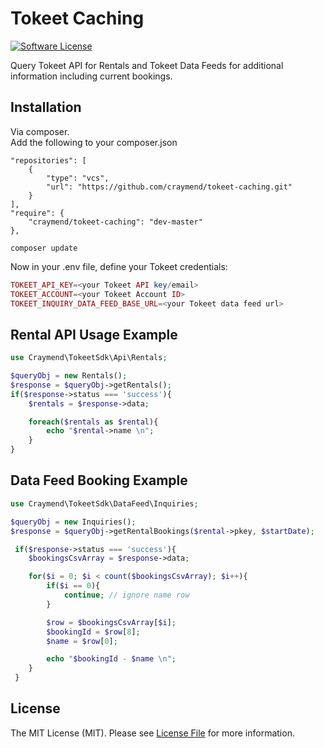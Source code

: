 # Tokeet Caching

[![Software License][ico-license]](LICENSE)


Query Tokeet API for Rentals and Tokeet Data Feeds for additional information including current bookings.

## Installation

Via composer.<br/>
Add the following to your composer.json
```
"repositories": [
    {
        "type": "vcs",
        "url": "https://github.com/craymend/tokeet-caching.git"
    }
],
"require": {
    "craymend/tokeet-caching": "dev-master"
},
```
```
composer update
```

Now in your .env file, define your Tokeet credentials:
```php
TOKEET_API_KEY=<your Tokeet API key/email>
TOKEET_ACCOUNT=<your Tokeet Account ID>
TOKEET_INQUIRY_DATA_FEED_BASE_URL=<your Tokeet data feed url>
```
## Rental API Usage Example
```php
use Craymend\TokeetSdk\Api\Rentals;

$queryObj = new Rentals();
$response = $queryObj->getRentals();
if($response->status === 'success'){
    $rentals = $response->data;

    foreach($rentals as $rental){
        echo "$rental->name \n";
    }
}
```

## Data Feed Booking Example
```php
use Craymend\TokeetSdk\DataFeed\Inquiries;

$queryObj = new Inquiries();
$response = $queryObj->getRentalBookings($rental->pkey, $startDate);

 if($response->status === 'success'){
    $bookingsCsvArray = $response->data;

    for($i = 0; $i < count($bookingsCsvArray); $i++){
        if($i == 0){
            continue; // ignore name row
        }

        $row = $bookingsCsvArray[$i];
        $bookingId = $row[8];
        $name = $row[0];

        echo "$bookingId - $name \n";
    }
 }
 ```

## License

The MIT License (MIT). Please see [License File](LICENSE) for more information.



[ico-license]: https://img.shields.io/badge/license-MIT-brightgreen.svg?style=flat-square
